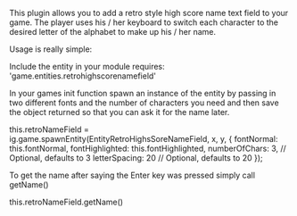 This plugin allows you to add a retro style high score name text field to your game. The player uses his / her keyboard to switch each character to the desired letter of the alphabet to make up his / her name.

Usage is really simple:

Include the entity in your module requires: 'game.entities.retrohighscorenamefield'

In your games init function spawn an instance of the entity by passing in two different fonts and the number of characters you need and then save the object returned so that you can ask it for the name later.

this.retroNameField = ig.game.spawnEntity(EntityRetroHighsSoreNameField, x, y, {
fontNormal: this.fontNormal,
fontHighlighted: this.fontHighlighted,
numberOfChars: 3, // Optional, defaults to 3
letterSpacing: 20 // Optional, defaults to 20
});

To get the name after saying the Enter key was pressed simply call getName()

this.retroNameField.getName()